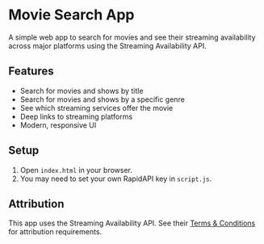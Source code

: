 # Movie Search App

A simple web app to search for movies and see their streaming availability across major platforms using the Streaming Availability API.

## Features
- Search for movies and shows by title
- Search for movies and shows by a specific genre
- See which streaming services offer the movie
- Deep links to streaming platforms
- Modern, responsive UI

## Setup
1. Open `index.html` in your browser.
2. You may need to set your own RapidAPI key in `script.js`.

## Attribution
This app uses the Streaming Availability API. See their [Terms & Conditions](https://rapidapi.com/movie-of-the-night-movie-of-the-night-default/api/streaming-availability/details) for attribution requirements.
